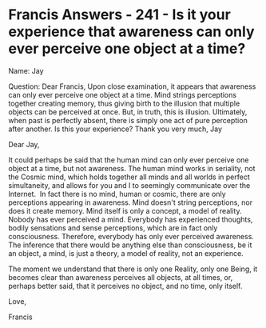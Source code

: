 # Francis Answers - 241 - Is it your experience that awareness can only ever perceive one object at a time?

Name: Jay&nbsp;

Question: Dear Francis, Upon close examination, it appears that awareness can only ever perceive one object at a time. Mind strings perceptions together creating memory, thus giving birth to the illusion that multiple objects can be perceived at once. But, in truth, this is illusion. Ultimately, when past is perfectly absent, there is simply one act of pure perception after another. Is this your experience? Thank you very much, Jay

  

Dear Jay,

  

It could perhaps be said that the human mind&nbsp;can only ever perceive one object at a time, but not awareness. The human mind works in seriality, not the Cosmic mind, which holds together all minds and all worlds in perfect simultaneity, and allows for you and I to seemingly communicate over the Internet. &nbsp;In fact there is no mind, human or cosmic, there are only perceptions appearing in awareness. Mind doesn't string perceptions, nor does it create memory. Mind itself is only a concept, a model of reality. Nobody has ever perceived a mind. Everybody has experienced thoughts, bodily sensations and sense perceptions, which are in fact only consciousness. Therefore, everybody has only ever perceived awareness. The inference that there would be anything else than consciousness, be it an object, a mind, is just a theory, a model of reality, not an experience.&nbsp;

  

  

The moment we understand that there is only one Reality, only one Being, it becomes clear than awareness perceives all objects, at all times, or, perhaps better said, that it perceives no object, and no time, only itself.

  

Love,

Francis  

